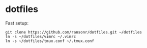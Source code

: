 # dotfiles

Fast setup:
```
git clone https://github.com/ransonr/dotfiles.git ~/dotfiles
ln -s ~/dotfiles/vimrc ~/.vimrc
ln -s ~/dotfiles/tmux.conf ~/.tmux.conf
```

